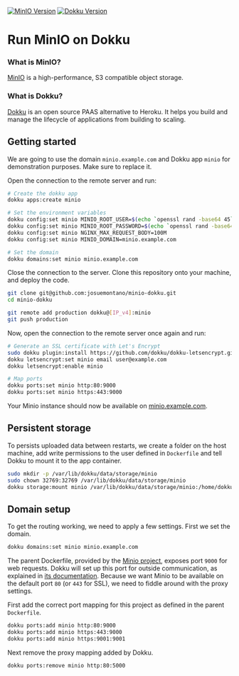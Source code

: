 [![MinIO Version](https://img.shields.io/badge/Minio-latest-blue.svg)]() [![Dokku Version](https://img.shields.io/badge/Dokku-v0.35.20-blue.svg)]()

# Run MinIO on Dokku

### What is MinIO?

[MinIO](https://www.minio.io) is a high-performance, S3 compatible object storage.

### What is Dokku?

[Dokku](http://dokku.com/) is an open source PAAS alternative to Heroku. It helps you build and manage the lifecycle of applications from building to scaling.

## Getting started

We are going to use the domain `minio.example.com` and Dokku app `minio` for demonstration purposes. Make sure to replace it.

Open the connection to the remote server and run:

```bash
# Create the dokku app
dokku apps:create minio

# Set the environment variables
dokku config:set minio MINIO_ROOT_USER=$(echo `openssl rand -base64 45` | tr -d \=+ | cut -c 1-20)
dokku config:set minio MINIO_ROOT_PASSWORD=$(echo `openssl rand -base64 45` | tr -d \=+ | cut -c 1-48)
dokku config:set minio NGINX_MAX_REQUEST_BODY=100M
dokku config:set minio MINIO_DOMAIN=minio.example.com

# Set the domain
dokku domains:set minio minio.example.com
```

Close the connection to the server. Clone this repository onto your machine, and deploy the code.

```bash
git clone git@github.com:josuemontano/minio-dokku.git
cd minio-dokku

git remote add production dokku@[IP_v4]:minio
git push production
```

Now, open the connection to the remote server once again and run:

```bash
# Generate an SSL certificate with Let's Encrypt
sudo dokku plugin:install https://github.com/dokku/dokku-letsencrypt.git
dokku letsencrypt:set minio email user@example.com
dokku letsencrypt:enable minio

# Map ports
dokku ports:set minio http:80:9000
dokku ports:set minio https:443:9000
```

Your Minio instance should now be available on [minio.example.com](https://minio.example.com).

## Persistent storage

To persists uploaded data between restarts, we create a folder on the host
machine, add write permissions to the user defined in `Dockerfile` and tell
Dokku to mount it to the app container.

```bash
sudo mkdir -p /var/lib/dokku/data/storage/minio
sudo chown 32769:32769 /var/lib/dokku/data/storage/minio
dokku storage:mount minio /var/lib/dokku/data/storage/minio:/home/dokku/data
```

## Domain setup

To get the routing working, we need to apply a few settings. First we set
the domain.

```bash
dokku domains:set minio minio.example.com
```

The parent Dockerfile, provided by the [Minio
project](https://github.com/minio/minio), exposes port `9000` for web requests.
Dokku will set up this port for outside communication, as explained in [its
documentation](http://dokku.viewdocs.io/dokku/advanced-usage/proxy-management/#proxy-port-mapping).
Because we want Minio to be available on the default port `80` (or `443` for
SSL), we need to fiddle around with the proxy settings.

First add the correct port mapping for this project as defined in the parent
`Dockerfile`.

```bash
dokku ports:add minio http:80:9000
dokku ports:add minio https:443:9000
dokku ports:add minio https:9001:9001
```

Next remove the proxy mapping added by Dokku.

```bash
dokku ports:remove minio http:80:5000
```
